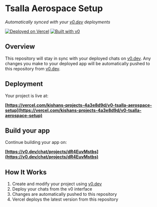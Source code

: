 # Tsalla Aerospace Setup

*Automatically synced with your [v0.dev](https://v0.dev) deployments*

[![Deployed on Vercel](https://img.shields.io/badge/Deployed%20on-Vercel-black?style=for-the-badge&logo=vercel)](https://vercel.com/kishans-projects-4a3e8d9d/v0-tsalla-aerospace-setup)
[![Built with v0](https://img.shields.io/badge/Built%20with-v0.dev-black?style=for-the-badge)](https://v0.dev/chat/projects/dR4EuvMstbs)

## Overview

This repository will stay in sync with your deployed chats on [v0.dev](https://v0.dev).
Any changes you make to your deployed app will be automatically pushed to this repository from [v0.dev](https://v0.dev).

## Deployment

Your project is live at:

**[https://vercel.com/kishans-projects-4a3e8d9d/v0-tsalla-aerospace-setup](https://vercel.com/kishans-projects-4a3e8d9d/v0-tsalla-aerospace-setup)**

## Build your app

Continue building your app on:

**[https://v0.dev/chat/projects/dR4EuvMstbs](https://v0.dev/chat/projects/dR4EuvMstbs)**

## How It Works

1. Create and modify your project using [v0.dev](https://v0.dev)
2. Deploy your chats from the v0 interface
3. Changes are automatically pushed to this repository
4. Vercel deploys the latest version from this repository

